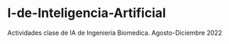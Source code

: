 # I-de-Inteligencia-Artificial
Actividades clase de IA de Ingenieria Biomedica. Agosto-Diciembre 2022
